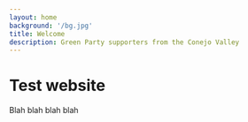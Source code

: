 ```yaml
---
layout: home
background: '/bg.jpg'
title: Welcome
description: Green Party supporters from the Conejo Valley
---
```


# Test website

Blah blah blah blah
